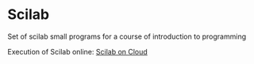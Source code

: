 # Scilab
Set of scilab small programs for a course of introduction to programming

Execution of Scilab online: [Scilab on Cloud](https://cloud.scilab.in/)